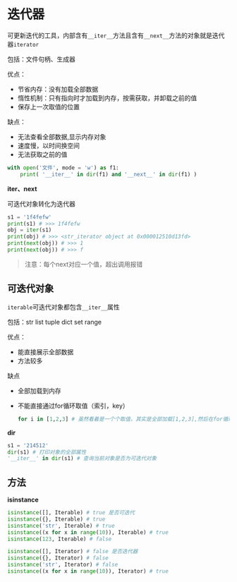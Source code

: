 # 迭代器

可更新迭代的工具，内部含有`__iter__`方法且含有`__next__`方法的对象就是迭代器`iterator`

包括：文件句柄、生成器

优点：

-   节省内存：没有加载全部数据
-   惰性机制：只有指向时才加载到内存，按需获取，并卸载之前的值
-   保存上一次取值的位置

缺点：

-   无法查看全部数据,显示内存对象
-   速度慢，以时间换空间
-   无法获取之前的值

```python
with open('文件', mode = 'w') as f1:
	print( '__iter__' in dir(f1) and '__next__' in dir(f1) )
```

**iter、next**

可迭代对象转化为迭代器

```python
s1 = '1f4fefw'
print(s1) # >>> 1f4fefw
obj = iter(s1)
print(obj) # >>> <str_iterator object at 0x000012510d13fd>
print(next(obj)) # >>> 1
print(next(obj)) # >>> f
```

>   注意：每个next对应一个值，超出调用报错

## 可迭代对象

`iterable`可迭代对象都包含`__iter__`属性

包括：str list tuple dict set range

优点：

-   能直接展示全部数据
-   方法较多

缺点

-   全部加载到内存

-   不能直接通过for循环取值（索引，key）

    ```python
    for i in [1,2,3] # 虽然看着是一个个取值，其实是全部加载[1,2,3],然后在for循环中隐性抽出每个值
    ```

**dir**

```python
s1 = '214512'
dir(s1) # 打印对象的全部属性
'__iter__' in dir(s1) # 查询当前对象是否为可迭代对象
```

## 方法

**isinstance**

```python
isinstance([], Iterable) # true 是否可迭代
isinstance({}, Iterable) # true
isinstance('str', Iterable) # true
isinstance((x for x in range(10)), Iterable) # true
isinstance(123, Iterable) # false

isinstance([], Iterator) # false 是否迭代器
isinstance({}, Iterator) # false
isinstance('str', Iterator) # false
isinstance((x for x in range(10)), Iterator) # true
```


